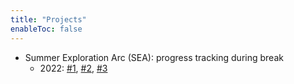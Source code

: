 ```yaml
---
title: "Projects"
enableToc: false
---
```

- Summer Exploration Arc (SEA): progress tracking during break
    - 2022: [#1](/2022-sea1), [#2](/2022-sea2), [#3](/2022-sea3)